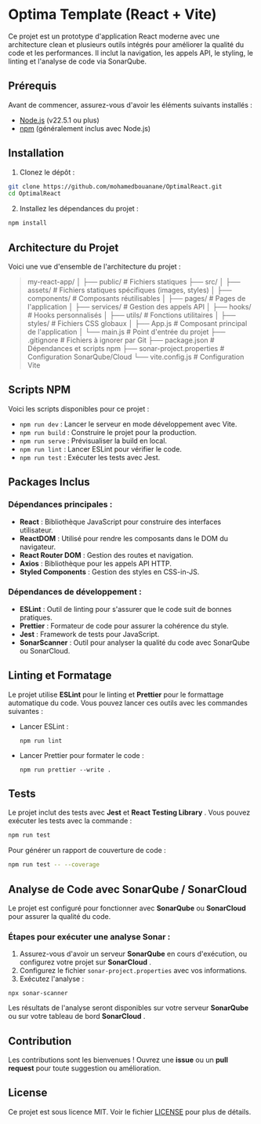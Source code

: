 # Optima Template (React + Vite)

Ce projet est un prototype d'application React moderne avec une architecture clean et plusieurs outils intégrés pour améliorer la qualité du code et les performances. Il inclut la navigation, les appels API, le styling, le linting et l'analyse de code via SonarQube.

## Prérequis

Avant de commencer, assurez-vous d'avoir les éléments suivants installés :

- [Node.js](https://nodejs.org/) (v22.5.1 ou plus)
- [npm](https://www.npmjs.com/) (généralement inclus avec Node.js)

## Installation

1. Clonez le dépôt :

```bash
git clone https://github.com/mohamedbouanane/OptimalReact.git
cd OptimalReact
```

2. Installez les dépendances du projet :

```bash
npm install
```

## Architecture du Projet

Voici une vue d'ensemble de l'architecture du projet :

> my-react-app/
> │
> ├── public/                  # Fichiers statiques
> ├── src/
> │   ├── assets/             # Fichiers statiques spécifiques (images, styles)
> │   ├── components/   # Composants réutilisables
> │   ├── pages/             # Pages de l'application
> │   ├── services/         # Gestion des appels API
> │   ├── hooks/             # Hooks personnalisés
> │   ├── utils/                # Fonctions utilitaires
> │   ├── styles/             # Fichiers CSS globaux
> │   ├── App.js             # Composant principal de l'application
> │   └── main.js            # Point d'entrée du projet
> ├── .gitignore              # Fichiers à ignorer par Git
> ├── package.json        # Dépendances et scripts npm
> ├── sonar-project.properties    # Configuration SonarQube/Cloud
> └── vite.config.js        # Configuration Vite

## Scripts NPM

Voici les scripts disponibles pour ce projet :

* `npm run dev` : Lancer le serveur en mode développement avec Vite.
* `npm run build` : Construire le projet pour la production.
* `npm run serve` : Prévisualiser la build en local.
* `npm run lint` : Lancer ESLint pour vérifier le code.
* `npm run test` : Exécuter les tests avec Jest.

## Packages Inclus

### Dépendances principales :

* **React** : Bibliothèque JavaScript pour construire des interfaces utilisateur.
* **ReactDOM** : Utilisé pour rendre les composants dans le DOM du navigateur.
* **React Router DOM** : Gestion des routes et navigation.
* **Axios** : Bibliothèque pour les appels API HTTP.
* **Styled Components** : Gestion des styles en CSS-in-JS.

### Dépendances de développement :

* **ESLint** : Outil de linting pour s'assurer que le code suit de bonnes pratiques.
* **Prettier** : Formateur de code pour assurer la cohérence du style.
* **Jest** : Framework de tests pour JavaScript.
* **SonarScanner** : Outil pour analyser la qualité du code avec SonarQube ou SonarCloud.

## Linting et Formatage

Le projet utilise **ESLint** pour le linting et **Prettier** pour le formattage automatique du code. Vous pouvez lancer ces outils avec les commandes suivantes :

* Lancer ESLint :

  ```
  npm run lint
  ```
* Lancer Prettier pour formater le code :

  ```
  npm run prettier --write .
  ```

## Tests

Le projet inclut des tests avec **Jest** et  **React Testing Library** . Vous pouvez exécuter les tests avec la commande :

```bash
npm run test
```

Pour générer un rapport de couverture de code :

```bash
npm run test -- --coverage
```

## Analyse de Code avec SonarQube / SonarCloud

Le projet est configuré pour fonctionner avec **SonarQube** ou **SonarCloud** pour assurer la qualité du code.

### Étapes pour exécuter une analyse Sonar :

1. Assurez-vous d'avoir un serveur **SonarQube** en cours d'exécution, ou configurez votre projet sur  **SonarCloud** .
2. Configurez le fichier `sonar-project.properties` avec vos informations.
3. Exécutez l'analyse :

```
npx sonar-scanner
```

Les résultats de l'analyse seront disponibles sur votre serveur **SonarQube** ou sur votre tableau de bord  **SonarCloud** .

## Contribution

Les contributions sont les bienvenues ! Ouvrez une **issue** ou un **pull request** pour toute suggestion ou amélioration.

## License

Ce projet est sous licence MIT. Voir le fichier [LICENSE]() pour plus de détails.
